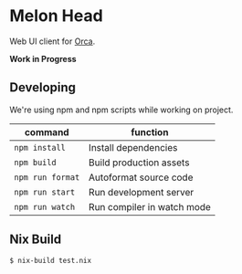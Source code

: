 # Melon Head

Web UI client for [Orca](../orca).

**Work in Progress**

## Developing

We're using npm and npm scripts while working on project.

| command          | function                   |
|------------------|----------------------------|
| `npm install`    | Install dependencies       |
| `npm build`      | Build production assets    |
| `npm run format` | Autoformat source code     |
| `npm run start`  | Run development server     |
| `npm run watch`  | Run compiler in watch mode |


## Nix Build

`$ nix-build test.nix`

